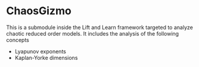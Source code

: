 # ChaosGizmo

This is a submodule inside the Lift and Learn framework targeted to analyze chaotic reduced order models. It includes the analysis of the following concepts

- Lyapunov exponents
- Kaplan-Yorke dimensions
